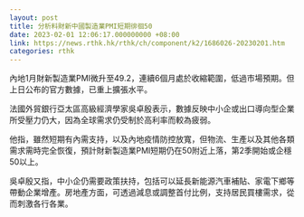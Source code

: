 ```yaml
---
layout: post
title: 分析料財新中國製造業PMI短期徘徊50
date: 2023-02-01 12:06:17.000000000 +08:00
link: https://news.rthk.hk/rthk/ch/component/k2/1686026-20230201.htm
categories: rthk
---
```


內地1月財新製造業PMI微升至49.2，連續6個月處於收縮範圍，低過市場預期。但上日公布的官方數據，已重上擴張水平。

法國外貿銀行亞太區高級經濟學家吳卓殷表示，數據反映中小企或出口導向型企業所受壓力仍大，因為全球需求仍受制於高利率而較為疲弱。

他指，雖然短期有內需支持，以及內地疫情防控放寬，但物流、生產以及其他各類需求需時完全恢復，預計財新製造業PMI短期仍在50附近上落，第2季開始或企穩50以上。

吳卓殷又指，中小企仍需要政策扶持，包括可以延長新能源汽車補貼、家電下鄉等帶動企業增產。房地產方面，可透過減息或調整首付比例，支持居民買樓需求，從而刺激各行各業。
